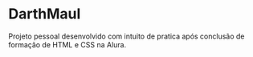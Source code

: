 # DarthMaul
Projeto pessoal desenvolvido com intuito de pratica após conclusão de formação de HTML e CSS na Alura.

